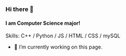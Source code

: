
### Hi there 👋
#### I am Computer Science major!

Skills: C++ / Python / JS / HTML / CSS / mySQL

- 🔭 I’m currently working on this page. 




